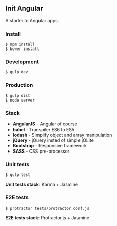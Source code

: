 ## Init Angular

A starter to Angular apps.

### Install

```
$ npm install
$ bower install
```

### Development

```
$ gulp dev
```

### Production

```
$ gulp dist
$ node server
```

### Stack

* **AngularJS** - Angular of course
* **babel** - Transpiler ES6 to ES5
* **lodash** - Simplify object and array manipulation
* **jQuery** - jQuery insted of simple jQLite
* **Bootstrap** - Responsive framework
* **SASS** - CSS pre-processor

### Unit tests

```
$ gulp test
```

**Unit tests stack**: Karma + Jasmine

### E2E tests

```
$ protractor tests/protractor.conf.js
```

**E2E tests stack**: Protractor.js + Jasmine
